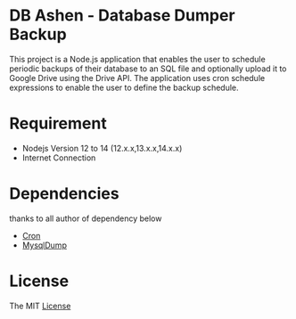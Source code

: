 # DB Ashen - Database Dumper Backup
This project is a Node.js application that enables the user to schedule periodic backups of their database to an SQL file and optionally upload it to Google Drive using the Drive API. The application uses cron schedule expressions to enable the user to define the backup schedule.
# Requirement
- Nodejs Version 12 to 14 (12.x.x,13.x.x,14.x.x)
- Internet Connection
# Dependencies
thanks to all author of dependency below
- [Cron](https://www.npmjs.com/package/cron)
- [MysqlDump](https://www.npmjs.com/package/mysqldump)
# License
The MIT [License](./LICENSE.md)
